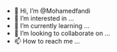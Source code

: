 - 👋 Hi, I’m @Mohamedfandi
- 👀 I’m interested in ...
- 🌱 I’m currently learning ...
- 💞️ I’m looking to collaborate on ...
- 📫 How to reach me ...

<!---
Mohamedfandi/Mohamedfandi is a ✨ special ✨ repository because its `README.md` (this file) appears on your GitHub profile.
You can click the Preview link to take a look at your changes.
--->
